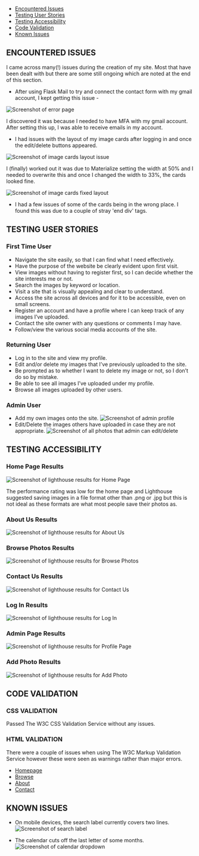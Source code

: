 - [Encountered Issues](#ecountered-issues)
- [Testing User Stories](#testing-user-stories)
- [Testing Accessibility](#testing-accessibility)
- [Code Validation](#code-validation)
- [Known Issues](#known-issues)

## ENCOUNTERED ISSUES

I came across many(!) issues during the creation of my site. Most that have been dealt with but there are some still ongoing which are noted at the end of this section.

- After using Flask Mail to try and connect the contact form with my gmail account, I kept getting this issue -

![Screenshot of error page](documentation/flask-mail.png)

I discovered it was because I needed to have MFA with my gmail account. After setting this up, I was able to receive emails in my account.

- I had issues with the layout of my image cards after logging in and once the edit/delete buttons appeared.

![Screenshot of image cards layout issue](documentation/card-issue.png)

I (finally) worked out it was due to Materialize setting the width at 50% and I needed to overwrite this and once I changed the width to 33%, the cards looked fine.

![Screenshot of image cards fixed layout](documentation/cards-fixed-size.png)

- I had a few issues of some of the cards being in the wrong place. I found this was due to a couple of stray 'end div' tags.


## TESTING USER STORIES

### First Time User
* Navigate the site easily, so that I can find what I need effectively.
* Have the purpose of the website be clearly evident upon first visit.
* View images without having to register first, so I can decide whether the site interests me or not.
* Search the images by keyword or location.
* Visit a site that is visually appealing and clear to understand.
* Access the site across all devices and for it to be accessible, even on small screens.
* Register an account and have a profile where I can keep track of any images I’ve uploaded.
* Contact the site owner with any questions or comments I may have.
* Follow/view the various social media accounts of the site.


### Returning User
* Log in to the site and view my profile.
* Edit and/or delete my images that I’ve previously uploaded to the site.
* Be prompted as to whether I want to delete my image or not, so I don’t do so by mistake.
* Be able to see all images I’ve uploaded under my profile.
* Browse all images uploaded by other users.


### Admin User
* Add my own images onto the site.
![Screenshot of admin profile](documentation/user-stories/admin-add.png)
* Edit/Delete the images others have uploaded in case they are not appropriate.
![Screenshot of all photos that admin can edit/delete](documentation/user-stories/admin-add.png)

## TESTING ACCESSIBILITY

### Home Page Results
![Screenshot of lighthouse results for Home Page](documentation/lighthouse-screenshots/home.png)

The performance rating was low for the home page and Lighthouse suggested saving images in a file format other than .png or .jpg but this is not ideal as these formats are what most people save their photos as.

### About Us Results
![Screenshot of lighthouse results for About Us](documentation/lighthouse-screenshots/about.png)

### Browse Photos Results
![Screenshot of lighthouse results for Browse Photos](documentation/lighthouse-screenshots/browse.png)

### Contact Us Results
![Screenshot of lighthouse results for Contact Us](documentation/lighthouse-screenshots/contact.png)

### Log In Results
![Screenshot of lighthouse results for Log In](documentation/lighthouse-screenshots/login.png)

### Admin Page Results
![Screenshot of lighthouse results for Profile Page](documentation/lighthouse-screenshots/admin.png)

### Add Photo Results
![Screenshot of lighthouse results for Add Photo](documentation/lighthouse-screenshots/addphoto.png)


## CODE VALIDATION

### CSS VALIDATION
Passed The W3C CSS Validation Service without any issues.

### HTML VALIDATION
There were a couple of issues when using The W3C Markup Validation Service however these were seen as warnings rather than major errors.
 * [Homepage](https://validator.w3.org/nu/?doc=https%3A%2F%2Farchive-adventure.herokuapp.com%2F)
 * [Browse](https://validator.w3.org/nu/?doc=https%3A%2F%2Farchive-adventure.herokuapp.com%2Fbrowse)
 * [About](https://validator.w3.org/nu/?doc=https%3A%2F%2Farchive-adventure.herokuapp.com%2Fabout)
 * [Contact](https://validator.w3.org/nu/?doc=https%3A%2F%2Farchive-adventure.herokuapp.com%2Fcontact)

## KNOWN ISSUES

* On mobile devices, the search label currently covers two lines.
![Screenshot of search label](documentation/search-issue.png)

* The calendar cuts off the last letter of some months.
![Screenshot of calendar dropdown](documentation/calendar-cutoff.png)

